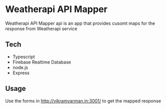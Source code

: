 # Weatherapi API Mapper


Weatherapi API Mapper api is an app that provides cusomt maps for the response from Weatherapi service


## Tech

- Typescript
- Firebase Realtime Database
- node.js
- Express


## Usage

Use the forms in http://vikramvarman.in:3001/ to get the mapped response

    
